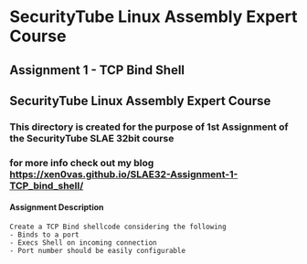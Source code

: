
# SecurityTube Linux Assembly Expert Course

## Assignment 1 - TCP Bind Shell

## SecurityTube Linux Assembly Expert Course

### This directory is created for the purpose of 1st Assignment of the SecurityTube SLAE 32bit course

### for more info check out my blog https://xen0vas.github.io/SLAE32-Assignment-1-TCP_bind_shell/

#### Assignment Description

~~~~~~~~~~~~~~~~~~~~~~~~~~~~~~~~~~~~~~~~~~~~~~~~~~~~~~~~~~~~
Create a TCP Bind shellcode considering the following
- Binds to a port
- Execs Shell on incoming connection
- Port number should be easily configurable
~~~~~~~~~~~~~~~~~~~~~~~~~~~~~~~~~~~~~~~~~~~~~~~~~~~~~~~~~~~~
